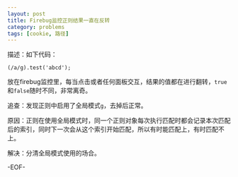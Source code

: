 ```yaml
---
layout: post
title: Firebug监控正则结果一直在反转
category: problems
tags: [cookie, 路径]
---
```


描述：如下代码：

	(/a/g).test('abcd');

放在firebug监控里，每当点击或者任何面板交互，结果的值都在进行翻转，`true`和`false`随时不同，非常离奇。

追查：发现正则中启用了全局模式`g`，去掉后正常。

原因：正则在使用全局模式时，同一个正则对象每次执行匹配时都会记录本次匹配后的索引，同时下一次会从这个索引开始匹配，所以有时能匹配上，有时匹配不上。

解决：分清全局模式使用的场合。

-EOF-

